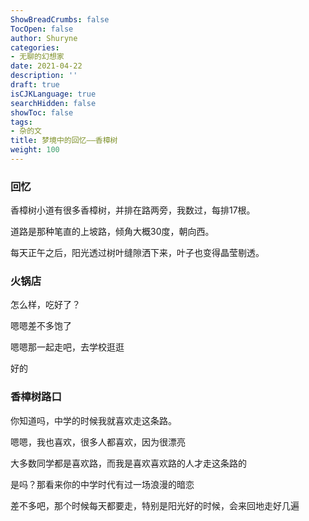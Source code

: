 ```yaml
---
ShowBreadCrumbs: false
TocOpen: false
author: Shuryne
categories:
- 无聊的幻想家
date: 2021-04-22
description: ''
draft: true
isCJKLanguage: true
searchHidden: false
showToc: false
tags:
- 杂的文
title: 梦境中的回忆——香樟树
weight: 100
---
```


### 回忆

香樟树小道有很多香樟树，并排在路两旁，我数过，每排17根。

道路是那种笔直的上坡路，倾角大概30度，朝向西。

每天正午之后，阳光透过树叶缝隙洒下来，叶子也变得晶莹剔透。



### 火锅店

怎么样，吃好了？

嗯嗯差不多饱了

嗯嗯那一起走吧，去学校逛逛

好的



### 香樟树路口

你知道吗，中学的时候我就喜欢走这条路。

嗯嗯，我也喜欢，很多人都喜欢，因为很漂亮

大多数同学都是喜欢路，而我是喜欢喜欢路的人才走这条路的

是吗？那看来你的中学时代有过一场浪漫的暗恋

差不多吧，那个时候每天都要走，特别是阳光好的时候，会来回地走好几遍